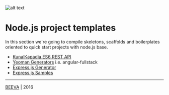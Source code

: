 ![alt text](../static/nodejs.png "Node.js")

# Node.js project templates
In this section we're going to compile skeletons, scaffolds and boilerplates oriented to quick start projects with node.js base.

* [KunalKapadia ES6 REST API](https://github.com/KunalKapadia/express-mongoose-es6-rest-api) 
* [Yeoman Generators](http://yeoman.io/generators/) i.e. angular-fullstack
* [Express.js Generator](http://expressjs.com/en/starter/generator.html)
* [Express.js Samples](https://github.com/expressjs/express/tree/master/examples)

___

[BEEVA](http://www.beeva.com) | 2016
